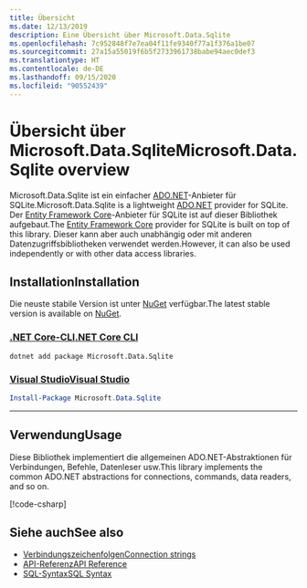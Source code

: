 ```yaml
---
title: Übersicht
ms.date: 12/13/2019
description: Eine Übersicht über Microsoft.Data.Sqlite
ms.openlocfilehash: 7c952848f7e7ea04f11fe9340f77a1f376a1be07
ms.sourcegitcommit: 27a15a55019f6b5f2733961738babe94aec0def3
ms.translationtype: HT
ms.contentlocale: de-DE
ms.lasthandoff: 09/15/2020
ms.locfileid: "90552439"
---
```

# <a name="microsoftdatasqlite-overview"></a><span data-ttu-id="36e76-103">Übersicht über Microsoft.Data.Sqlite</span><span class="sxs-lookup"><span data-stu-id="36e76-103">Microsoft.Data.Sqlite overview</span></span>

<span data-ttu-id="36e76-104">Microsoft.Data.Sqlite ist ein einfacher [ADO.NET](../../../framework/data/adonet/index.md)-Anbieter für SQLite.</span><span class="sxs-lookup"><span data-stu-id="36e76-104">Microsoft.Data.Sqlite is a lightweight [ADO.NET](../../../framework/data/adonet/index.md) provider for SQLite.</span></span> <span data-ttu-id="36e76-105">Der [Entity Framework Core](/ef/core/)-Anbieter für SQLite ist auf dieser Bibliothek aufgebaut.</span><span class="sxs-lookup"><span data-stu-id="36e76-105">The [Entity Framework Core](/ef/core/) provider for SQLite is built on top of this library.</span></span> <span data-ttu-id="36e76-106">Dieser kann aber auch unabhängig oder mit anderen Datenzugriffsbibliotheken verwendet werden.</span><span class="sxs-lookup"><span data-stu-id="36e76-106">However, it can also be used independently or with other data access libraries.</span></span>

## <a name="installation"></a><span data-ttu-id="36e76-107">Installation</span><span class="sxs-lookup"><span data-stu-id="36e76-107">Installation</span></span>

<span data-ttu-id="36e76-108">Die neuste stabile Version ist unter [NuGet](https://www.nuget.org/packages/Microsoft.Data.Sqlite) verfügbar.</span><span class="sxs-lookup"><span data-stu-id="36e76-108">The latest stable version is available on [NuGet](https://www.nuget.org/packages/Microsoft.Data.Sqlite).</span></span>

### <a name="net-core-cli"></a>[<span data-ttu-id="36e76-109">.NET Core-CLI</span><span class="sxs-lookup"><span data-stu-id="36e76-109">.NET Core CLI</span></span>](#tab/netcore-cli)

```dotnetcli
dotnet add package Microsoft.Data.Sqlite
```

### <a name="visual-studio"></a>[<span data-ttu-id="36e76-110">Visual Studio</span><span class="sxs-lookup"><span data-stu-id="36e76-110">Visual Studio</span></span>](#tab/visual-studio)

``` PowerShell
Install-Package Microsoft.Data.Sqlite
```

---

## <a name="usage"></a><span data-ttu-id="36e76-111">Verwendung</span><span class="sxs-lookup"><span data-stu-id="36e76-111">Usage</span></span>

<span data-ttu-id="36e76-112">Diese Bibliothek implementiert die allgemeinen ADO.NET-Abstraktionen für Verbindungen, Befehle, Datenleser usw.</span><span class="sxs-lookup"><span data-stu-id="36e76-112">This library implements the common ADO.NET abstractions for connections, commands, data readers, and so on.</span></span>

[!code-csharp[](../../../../samples/snippets/standard/data/sqlite/HelloWorldSample/Program.cs?name=snippet_HelloWorld)]

## <a name="see-also"></a><span data-ttu-id="36e76-113">Siehe auch</span><span class="sxs-lookup"><span data-stu-id="36e76-113">See also</span></span>

* [<span data-ttu-id="36e76-114">Verbindungszeichenfolgen</span><span class="sxs-lookup"><span data-stu-id="36e76-114">Connection strings</span></span>](connection-strings.md)
* [<span data-ttu-id="36e76-115">API-Referenz</span><span class="sxs-lookup"><span data-stu-id="36e76-115">API Reference</span></span>](../../../../api/index.md?view=msdata-sqlite-3.0)
* [<span data-ttu-id="36e76-116">SQL-Syntax</span><span class="sxs-lookup"><span data-stu-id="36e76-116">SQL Syntax</span></span>](https://www.sqlite.org/lang.html)
